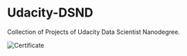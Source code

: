 # Udacity-DSND
Collection of Projects of Udacity Data Scientist Nanodegree.

![Certificate](DSND-Certificate.png)

